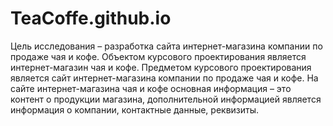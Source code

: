 # TeaCoffe.github.io
Цель исследования – разработка сайта интернет-магазина компании по продаже чая и кофе.
Объектом курсового проектирования является интернет-магазин чая и кофе.
Предметом курсового проектирования является сайт интернет-магазина компании по продаже чая и кофе. 
На сайте интернет-магазина чая и кофе основная информация – это контент о продукции магазина, 
дополнительной информацией является информация о компании, контактные данные, реквизиты.
